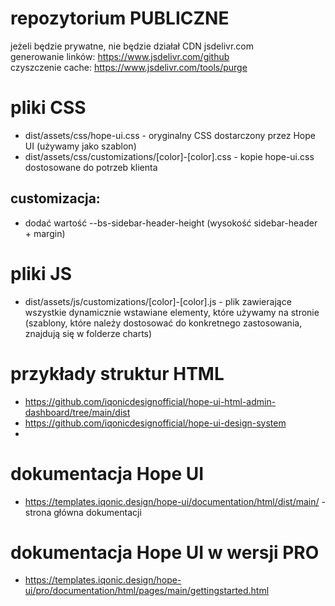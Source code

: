# repozytorium PUBLICZNE
jeżeli będzie prywatne, nie będzie działał CDN jsdelivr.com \
generowanie linków: https://www.jsdelivr.com/github \
czyszczenie cache: https://www.jsdelivr.com/tools/purge

# pliki CSS
- dist/assets/css/hope-ui.css - oryginalny CSS dostarczony przez Hope UI (używamy jako szablon)
- dist/assets/css/customizations/[color]-[color].css - kopie hope-ui.css dostosowane do potrzeb klienta
## customizacja:
- dodać wartość --bs-sidebar-header-height (wysokość sidebar-header + margin)

# pliki JS
- dist/assets/js/customizations/[color]-[color].js - plik zawierające wszystkie dynamicznie wstawiane elementy, które używamy na stronie (szablony, które należy dostosować do konkretnego zastosowania, znajdują się w folderze charts)

# przykłady struktur HTML
- https://github.com/iqonicdesignofficial/hope-ui-html-admin-dashboard/tree/main/dist
- https://github.com/iqonicdesignofficial/hope-ui-design-system
- 
# dokumentacja Hope UI
- https://templates.iqonic.design/hope-ui/documentation/html/dist/main/ - strona główna dokumentacji

# dokumentacja Hope UI w wersji PRO
- https://templates.iqonic.design/hope-ui/pro/documentation/html/pages/main/gettingstarted.html
